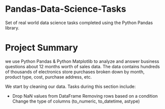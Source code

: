 # Pandas-Data-Science-Tasks
Set of real world data science tasks completed using the Python Pandas library.

# Project Summary
we use Python Pandas & Python Matplotlib to analyze and answer business questions about 12 months worth of sales data. The data contains hundreds of thousands of electronics store purchases broken down by month, product type, cost, purchase address, etc.

We start by cleaning our data. Tasks during this section include:

* Drop NaN values from DataFrame
Removing rows based on a condition
Change the type of columns (to_numeric, to_datetime, astype)
